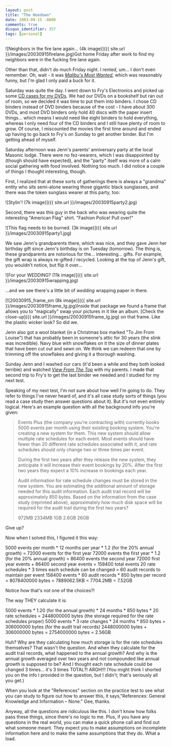 ```yaml
---
layout: post
title: "The Hoedown"
date: 2003-09-15 -0800
comments: true
disqus_identifier: 357
tags: [personal]
---
```

![Neighbors in the fire lane again... (4k
image)]({{ site.url }}/images/20030915firelane.jpg)Got
home Friday after work to find my neighbors were in the fucking fire
lane again.

 Other than that, didn't do much Friday night. I rented, um... I don't
even remember. Oh, wait - it was [*Malibu's Most
Wanted*](http://www.amazon.com/exec/obidos/ASIN/B0000AGQ6T/mhsvortex),
which was reasonably funny, but I'm glad I only paid a buck for it.

 Saturday was quite the day. I went down to Fry's Electronics and picked
up some [CD cases for my
DVDs](http://www.targus.com/us/product_details.asp?sku=EP1V02). We had
our DVDs on a bookshelf but ran out of room, so we decided it was time
to put them into binders. I chose CD binders instead of DVD binders
because of the cost - I have about 300 DVDs, and most DVD binders only
hold 40 discs with the paper insert things... which means I would need
like eight binders to hold everything, whereas I only need four of the
CD binders and I still have plenty of room to grow. Of course, I
miscounted the movies the first time around and ended up having to go
back to Fry's on Sunday to get another binder. But I'm getting ahead of
myself.

 Saturday afternoon was Jenn's parents' anniversary party at the local
Masonic lodge. There were no fez-wearers, which I was disappointed by
(though should have expected), and the "party" itself was more of a calm
social gathering with food involved. Nothing too much. I did notice a
couple of things I thought interesting, though.

 First, I realized that at these sorts of gatherings there is always a
"grandma" entity who sits semi-alone wearing those gigantic black
sunglasses, and there was the token sunglass wearer at this party, too:

 ![Stylin'! (7k
image)]({{ site.url }}/images/20030915party2.jpg)

 Second, there was this guy in the back who was wearing quite the
interesting "American Flag" shirt. "Fashion Police! Pull over!"

 ![This flag needs to be burned. (3k
image)]({{ site.url }}/images/20030915party1.jpg)

 We saw Jenn's grandparents there, which was nice, and they gave Jenn
her birthday gift since Jenn's birthday is on Tuesday (tomorrow). The
thing is, these grandparents are notorious for the... interesting...
gifts. For example, the gift wrap is always re-gifted / recycled.
Looking at the top of Jenn's gift, you wouldn't notice, but flip it
over...

 ![For your WEDDING? (11k
image)]({{ site.url }}/images/20030915wrapping.jpg)

 ...and we see there's a little bit of *wedding* wrapping paper in
there.

 [![20030915\_frame\_sm (8k
image)]({{ site.url }}/images/20030915frame_lg.jpg)Inside
that package we found a frame that allows you to "magically" swap your
pictures in it like an album. [Check the
close-up]({{ site.url }}/images/20030915frame_lg.jpg)
on that frame. Like the plastic wicker look? So did we.

 Jenn also got a wool blanket (in a Christmas box marked "To Jim From
Louise") that has probably been in someone's attic for 30 years (the
stink was incredible). Navy blue with snowflakes on it the size of
dinner plates that have been cut out and sewn on. We think we can redeem
that one by trimming off the snowflakes and giving it a thorough
washing.

 Sunday Jenn and I washed our cars (it'd been a while and they both
looked terrible) and watched [*View From The
Top*](http://www.amazon.com/exec/obidos/ASIN/B00005JLZ2/mhsvortex) with
my parents. I made that second trip to Fry's to get the last binder we
needed and I studied for my next test.

 Speaking of my next test, I'm not sure about how well I'm going to do.
They refer to things I've never heard of, and it's all case study sorts
of things (you read a case study then answer questions about it). But
it's not even entirely logical. Here's an example question with all the
background info you're given:

> Events Plus (the company you're contracting with) currently books 5000
> events per month using their existing booking system. You're creating
> a new system for them. This new system should allow multiple rate
> schedules for each event. Most events should have fewer than 20
> different rate schedules associated with it, and rate schedules should
> only change two or three times per event.
>
> During the first two years after they release the new system, they
> anticipate it will increase their event bookings by 20%. After the
> first two years they expect a 10% increase in bookings each year.
>
> Audit information for rate schedule changes must be stored in the new
> system. You are estimating the additional amount of storage needed for
> this audit information. Each audit trail record will be approximately
> 850 bytes. Based on the information from the case study (reprinted
> above), approximately how much disk space will be required for the
> audit trail during the first two years?
>
> 972MB
> 2334MB
> 1GB
> 2.6GB
> 26GB



 Give up?

 Now when I solved this, I figured it this way:

 5000 events per month \* 12 months per year \* 1.2 (for the 20% annual
growth) = 72000 events for the first year
 72000 events the first year \* 1.2 (for the 20% annual growth) = 86400
events the second year
 72000 first year events + 86400 second year events = 158400 total
events
 20 rate schedules \* 3 times each schedule can be changed = 60 audit
records to maintain per event
 158400 events \* 60 audit records \* 850 bytes per record = 8078400000
bytes = 7889062.5KB = 7704.2MB = 7.52GB

 Notice how that's not one of the choices?!

 The way THEY calculate it is:

 5000 events \* 1.20 (for the annual growth) \* 24 months \* 850 bytes
\* 20 rate schedules = 2448000000 bytes (the storage required for the
rate schedules proper)
 5000 events \* 3 rate changes \* 24 months \* 850 bytes = 306000000
bytes (for the audit trail records)
 2448000000 bytes + 306000000 bytes = 2754000000 bytes = 2.56GB

 Huh? Why are they calculating how much storage is for the rate
schedules themselves? That wasn't the question. And when they calculate
for the audit trail records, what happened to the annual growth? And why
is the annual growth averaged over two years and not compounded like
annual growth is supposed to be? And I thought each rate schedule could
be changed 3 times... it's 3 times TOTAL?! ARGH!!! (You might think I
shorted you on the info I provided in the question, but I didn't; that's
seriously all you get.)

 When you look at the "References" section on the practice test to see
what you can study to figure out how to answer this, it
says,"References: General Knowledge and Information – None." Gee,
thanks.

 Anyway, all the questions are ridiculous like this. I don't know how
folks pass these things, since there's no logic to me. Plus, if you have
any questions in the real world, you can make a quick phone call and
find out what someone meant. They expect you to make assumptions on
incomplete information here and to make the same assumptions that they
do. What a load.
